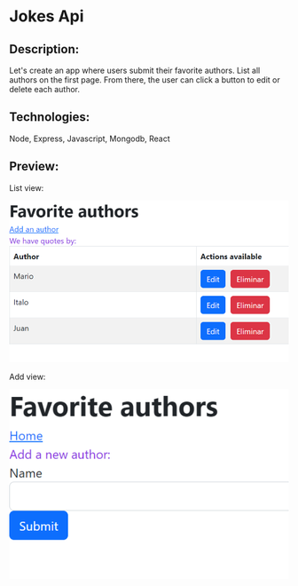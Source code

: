 # Jokes Api

## Description:

Let's create an app where users submit their favorite authors. List all authors on the first page. From there, the user can click a button to edit or delete each author. 


## Technologies:

Node, Express, Javascript, Mongodb, React

## Preview:

List view:

![alt text](./preview.PNG "Image Title")


Add view:

![alt text](./preview2.PNG "Image Title")